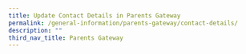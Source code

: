 ```yaml
---
title: Update Contact Details in Parents Gateway
permalink: /general-information/parents-gateway/contact-details/
description: ""
third_nav_title: Parents Gateway
---
```

